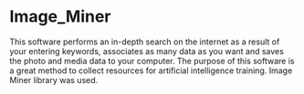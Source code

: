 # Image_Miner
This software performs an in-depth search on the internet as a result of your entering keywords, associates as many data as you want and saves the photo and media data to your computer. The purpose of this software is a great method to collect resources for artificial intelligence training. Image Miner library was used.
